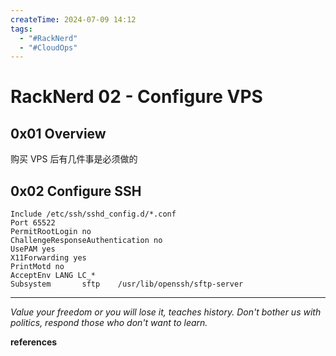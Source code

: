 ```yaml
---
createTime: 2024-07-09 14:12
tags:
  - "#RackNerd"
  - "#CloudOps"
---
```


# RackNerd 02 - Configure VPS

## 0x01 Overview

购买 VPS 后有几件事是必须做的

## 0x02 Configure SSH

```
Include /etc/ssh/sshd_config.d/*.conf
Port 65522
PermitRootLogin no
ChallengeResponseAuthentication no
UsePAM yes
X11Forwarding yes
PrintMotd no
AcceptEnv LANG LC_*
Subsystem       sftp    /usr/lib/openssh/sftp-server
```

---
*Value your freedom or you will lose it, teaches history. Don't bother us with politics, respond those who don't want to learn.*

**references**

